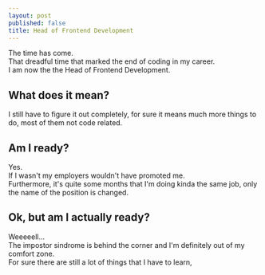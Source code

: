 ```yaml
---
layout: post
published: false
title: Head of Frontend Development
---
```


The time has come.  
That dreadful time that marked the end of coding in my career.  
I am now the the Head of Frontend Development.

## What does it mean?
I still have to figure it out completely, for sure it means much more things to do, most of them not code related.

## Am I ready?
Yes.  
If I wasn't my employers wouldn't have promoted me.  
Furthermore, it's quite some months that I'm doing kinda the same job, only the name of the position is changed.

## Ok, but am I actually ready?
Weeeeell...  
The impostor sindrome is behind the corner and I'm definitely out of my comfort zone.  
For sure there are still a lot of things that I have to learn, 
<!--stackedit_data:
eyJoaXN0b3J5IjpbLTE5MDQ4NDMyNTUsMTIyNzUyNjAxMiwxOD
M1MzY2NTkwLC04MTMzMTkxMTYsLTMxMTAwNTYyMV19
-->